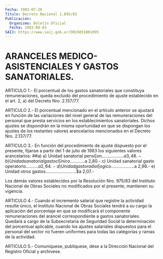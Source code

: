 ```yaml
---
Fecha: 1983-07-28
Título: Decreto Nacional 1.895/83
Publicación:
  Organismo: Boletín Oficial
  Fecha: 1983-08-03
SAIJ: https://www.saij.gob.ar/DN19831001895
---
```

# ARANCELES MEDICO-ASISTENCIALES Y GASTOS SANATORIALES.

<a id="1"></a>
ARTICULO    1.-  El  porcentual  de  los  gastos  sanatoriales  que constituya remuneraciones,  queda  excluido  del  procedimiento  de ajuste  establecido  en  el  art.  2, a) del Decreto Nro. 2.137/77.

<a id="2"></a>
ARTICULO  2.-  El  porcentual mencionado en el artículo anterior se ajustará en función  de  las  variaciones  del nivel general de las remuneraciones del personal que presta servicios en los establecimientos sanatoriales. Dichos ajustes  se  dispondrán en la misma oportunidad en que se dispongan los ajustes de  los restantes valores  arancelarios  mencionados  en  el  Decreto  Nro. 2.137/77.

<a id="3"></a>
ARTICULO  3.-  En función del procedimiento de ajuste dispuesto por el  presente,  fíjanse  a  partir  del  1  de  julio  de  1983  los siguientes valores arancelarios: ##a) a) Unidad sanatorial pensi[on..................$a  3,48.- b) Unidad sanatorial gasto cl[inico............$a  2,80.- c) Unidad sanatorial gasto operatorio..........$a  2,64.- d) Unidad gasto radiol[ogico...................$a  2,98.- e) Unidad otros  gastos.........................$a   2,07.-

Los  demás valores establecidos por la Resolución Nro.  975/83  del Instituto   Nacional  de  Obras  Sociales  no  modificados  por  el presente, mantienen su vigencia.

<a id="4"></a>
ARTICULO   4.-  Cuando  el  incremento  salarial  que  registre  la actividad resulte  único,  el  Instituto Nacional de Obras Sociales tendrá  a  su  cargo  la  aplicación   del  porcentaje  en  que  se modificará el componente remuneraciones del arancel correspondiente  a  gastos sanatoriales.  Quedará  a  cargo  de  la Subsecretaría de Seguridad  Social  la determinación del porcentual aplicable,  cuando  los  ajustes  salariales   dispuestos  para  el personal del sector no fueren uniformes para todas  las  categorías y ramas de la actividad.

<a id="5"></a>
ARTICULO  5.- Comuníquese, publíquese, dése a la Dirección Nacional del Registro Oficial y archívese.